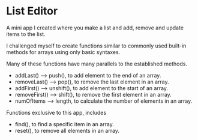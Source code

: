 # List Editor

A mini app I created where you make a list and add, remove and update items to the list.

I challenged myself to create functions similar to commonly used built-in methods for arrays using only basic syntaxes.

Many of these functions have many parallels to the established methods.

- addLast() --> push(), to add element to the end of an array.
- removeLast() --> pop(), to remove the last element in an array.
- addFirst() --> unshift(), to add element to the start of an array.
- removeFirst() --> shift(), to remove the first element in an array.
- numOfItems --> length, to calculate the number of elements in an array.

Functions exclusive to this app, includes
- find(), to find a specific item in an array.
- reset(), to remove all elements in an array.
